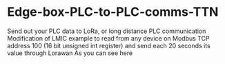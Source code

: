 # Edge-box-PLC-to-PLC-comms-TTN
Send out your PLC data to LoRa, or long distance PLC communication Modification of LMIC example to read from any device on Modbus TCP address 100 (16 bit unsigned int register) and send each 20 seconds its value through Lorawan As you can see here
